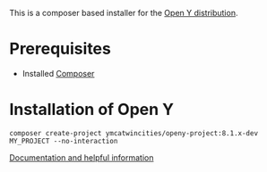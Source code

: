 This is a composer based installer for the [Open Y distribution](http://www.drupal.org/project/openy).

# Prerequisites

- Installed [Composer](https://getcomposer.org/download/)

# Installation of Open Y

```
composer create-project ymcatwincities/openy-project:8.1.x-dev MY_PROJECT --no-interaction
```
[Documentation and helpful information](https://github.com/ymcatwincities/openy#open-y-distribution)


